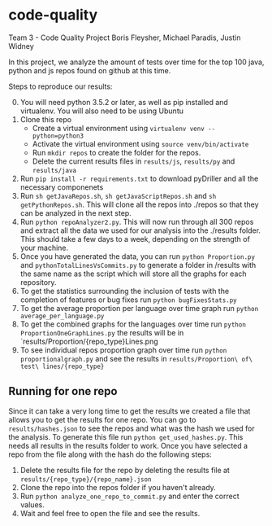 # code-quality
Team 3 - Code Quality Project
Boris Fleysher, Michael Paradis, Justin Widney

In this project, we analyze the amount of tests over time for the top 100 java, python and js repos found on github at this time.

Steps to reproduce our results:

0. You will need python 3.5.2 or later, as well as pip installed and virtualenv. You will also need to be using Ubuntu
1. Clone this repo
   * Create a virtual environment using `virtualenv venv --python=python3` 
   * Activate the virtual environment using `source venv/bin/activate`
   * Run `mkdir repos` to create the folder for the repos.
   * Delete the current results files in `results/js`, `results/py` and `results/java`
2. Run `pip install -r requirements.txt` to download pyDriller and all the necessary componenets
3. Run `sh getJavaRepos.sh`, `sh getJavaScriptRepos.sh` and `sh getPythonRepos.sh`. This will clone all the repos into ./repos so that they can be analyzed in the next step.
4. Run `python repoAnalyzer2.py`. This will now run through all 300 repos and extract all the data we used for our analysis into the ./results folder. This should take a few days to a week, depending on the strength of your machine.   
5. Once you have generated the data, you can run `python Proportion.py` and `pythonTotalLinesVsCommits.py` to generate a folder in /results with the same name as the script which will store all the graphs for each repository.
6. To get the statistics surrounding the inclusion of tests with the completion of features or bug fixes run `python bugFixesStats.py`
7. To get the average proportion per language over time graph run `python average_per_language.py`
8. To get the combined graphs for the languages over time run `python ProportionOneGraphLines.py` the results will be in `results/Proportion/{repo_type}Lines.png
9. To see individual repos proportion graph over time run `python proportionalgraph.py` and see the results in `results/Proportion\ of\ test\ lines/{repo_type}`

## Running for one repo

Since it can take a very long time to get the results we created a file that allows you to get the results for one repo. You can go to `results/hashes.json` to see the repos and what was the hash we used for the analysis. To generate this file run `python get_used_hashes.py`. This needs all results in the results folder to work. Once you have selected a repo from the file along with the hash do the following steps:

1. Delete the results file for the repo by deleting the results file at `results/{repo_type}/{repo_name}.json`
2. Clone the repo into the repos folder if you haven't already.
3. Run `python analyze_one_repo_to_commit.py` and enter the correct values.
4. Wait and feel free to open the file and see the results.

